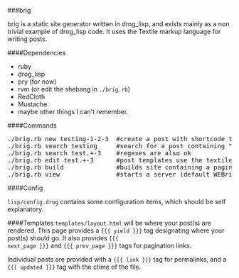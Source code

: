 ###brig

brig is a static site generator written in drog\_lisp, and exists mainly as a non trivial example of drog\_lisp code. It uses the Textile markup language for writing posts.

####Dependencies
* ruby
* drog\_lisp
* pry (for now)
* rvm (or edit the shebang in <code>./brig.rb</code>)
* RedCloth
* Mustache
* maybe other things I  can't remember.

####Commands
<pre>
./brig.rb new testing-1-2-3  #create a post with shortcode testing-1-2-3
./brig.rb search testing     #search for a post containing "testing"
./brig.rb search test.+-3    #regexes are also ok
./brig.rb edit test.+-3      #post templates use the textile markup language
./brig.rb build              #builds site containing a paginated index, and post pages
./brig.rb view               #starts a server (default WEBrick)
</pre>

####Config

<code>lisp/config.drog</code> contains some configuration items, which should be self explanatory.


####Templates
<code>templates/layout.html</code> will be where your post(s) are rendered. This page provides a <code>{{{ yield }}}</code> tag designating where your post(s) should go. It also provides <code>{{{ next\_page }}}</code> and <code>{{{ prev\_page }}}</code> tags for pagination links.

Individual posts are provided with a  <code>{{{ link }}}</code> tag for permalinks, and a <code>{{{ updated }}}</code> tag with the ctime of the file.
